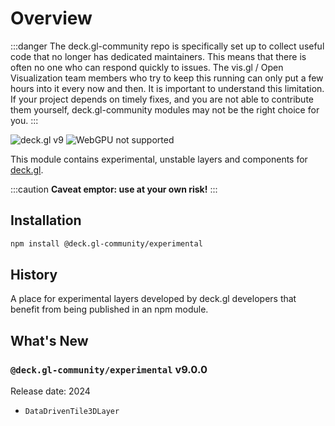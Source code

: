 # Overview

:::danger
The deck.gl-community repo is specifically set up to collect useful code that no longer has dedicated maintainers. This means that there is often no one who can respond quickly to issues. The vis.gl / Open Visualization team members who try to keep this running can only put a few hours into it every now and then. It is important to understand this limitation. If your project depends on timely fixes, and you are not able to contribute them yourself, deck.gl-community modules may not be the right choice for you.
:::

![deck.gl v9](https://img.shields.io/badge/deck.gl-v9-green.svg?style=flat-square")
![WebGPU not supported](https://img.shields.io/badge/webgpu-no-red.svg?style=flat-square")

This module contains experimental, unstable layers and components for [deck.gl](https://deck.gl).

:::caution
**Caveat emptor: use at your own risk!**
:::

## Installation

```bash
npm install @deck.gl-community/experimental
```

## History

A place for experimental layers developed by deck.gl developers that benefit from being published in an npm module.

## What's New

### `@deck.gl-community/experimental` v9.0.0

Release date: 2024

- `DataDrivenTile3DLayer`
